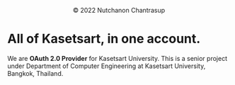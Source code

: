 <p align="center">© 2022 Nutchanon Chantrasup</p>

# All of Kasetsart, in one account.
We are **OAuth 2.0 Provider** for Kasetsart University. This is a senior project under Department of Computer Engineering 
at Kasetsart University, Bangkok, Thailand.

